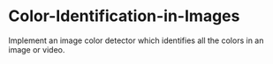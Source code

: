 # Color-Identification-in-Images
Implement an image color detector which identifies all the colors in an image or video.
